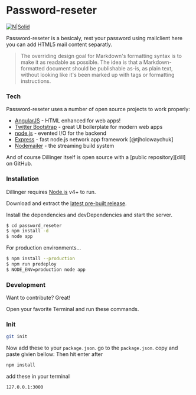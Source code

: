 # Password-reseter

[![N|Solid](https://cldup.com/QHVAB_xBFk.png)](https://nodesource.com/products/nsolid)

Password-reseter is a besicaly, rest your password using mailclient here you can add HTML5 mail content separatly.

> The overriding design goal for Markdown's
> formatting syntax is to make it as readable
> as possible. The idea is that a
> Markdown-formatted document should be
> publishable as-is, as plain text, without
> looking like it's been marked up with tags
> or formatting instructions.

### Tech

Password-reseter uses a number of open source projects to work properly:

* [AngularJS] - HTML enhanced for web apps!
* [Twitter Bootstrap] - great UI boilerplate for modern web apps
* [node.js] - evented I/O for the backend
* [Express] - fast node.js network app framework [@tjholowaychuk]
* [Nodemailer] - the streaming build system

And of course Dillinger itself is open source with a [public repository][dill]
 on GitHub.

### Installation

Dillinger requires [Node.js](https://nodejs.org/) v4+ to run.

Download and extract the [latest pre-built release](https://github.com/joemccann/dillinger/releases).

Install the dependencies and devDependencies and start the server.

```sh
$ cd password_reseter
$ npm install -d
$ node app
```

For production environments...

```sh
$ npm install --production
$ npm run predeploy
$ NODE_ENV=production node app
```

### Development

Want to contribute? Great!

Open your favorite Terminal and run these commands.

### Init

```sh
git init
```

Now add these to your `package.json`.  go to the `package.json`. copy and paste givien bellow: Then hit enter after

```sh
npm install
```
add these in your terminal

```sh
127.0.0.1:3000
```

   [node.js]: <http://nodejs.org>
   [Twitter Bootstrap]: <http://twitter.github.com/bootstrap/>
   [nodemailer]: <https://nodemailer.com/>
   [express]: <http://expressjs.com>
   [AngularJS]: <http://angularjs.org>
